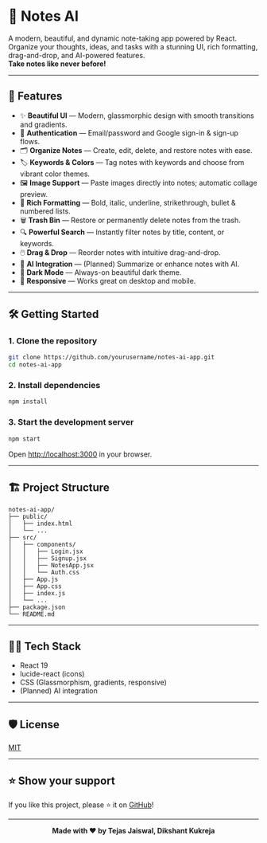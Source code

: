 # 📝 Notes AI

A modern, beautiful, and dynamic note-taking app powered by React. Organize your thoughts, ideas, and tasks with a stunning UI, rich formatting, drag-and-drop, and AI-powered features.  
**Take notes like never before!**

---

## 🚀 Features

- ✨ **Beautiful UI** — Modern, glassmorphic design with smooth transitions and gradients.
- 🔐 **Authentication** — Email/password and Google sign-in & sign-up flows.
- 🗂️ **Organize Notes** — Create, edit, delete, and restore notes with ease.
- 🏷️ **Keywords & Colors** — Tag notes with keywords and choose from vibrant color themes.
- 🖼️ **Image Support** — Paste images directly into notes; automatic collage preview.
- 📝 **Rich Formatting** — Bold, italic, underline, strikethrough, bullet & numbered lists.
- 🗑️ **Trash Bin** — Restore or permanently delete notes from the trash.
- 🔍 **Powerful Search** — Instantly filter notes by title, content, or keywords.
- 🖱️ **Drag & Drop** — Reorder notes with intuitive drag-and-drop.
- 🤖 **AI Integration** — (Planned) Summarize or enhance notes with AI.
- 🌙 **Dark Mode** — Always-on beautiful dark theme.
- 📱 **Responsive** — Works great on desktop and mobile.

---

## 🛠️ Getting Started

### 1. **Clone the repository**

```sh
git clone https://github.com/yourusername/notes-ai-app.git
cd notes-ai-app
```

### 2. **Install dependencies**

```sh
npm install
```

### 3. **Start the development server**

```sh
npm start
```

Open [http://localhost:3000](http://localhost:3000) in your browser.

---

## 🏗️ Project Structure

```
notes-ai-app/
├── public/
│   ├── index.html
│   └── ...
├── src/
│   ├── components/
│   │   ├── Login.jsx
│   │   ├── Signup.jsx
│   │   ├── NotesApp.jsx
│   │   └── Auth.css
│   ├── App.js
│   ├── App.css
│   ├── index.js
│   └── ...
├── package.json
└── README.md
```

---

## 🧑‍💻 Tech Stack

- React 19
- lucide-react (icons)
- CSS (Glassmorphism, gradients, responsive)
- (Planned) AI integration

---

## 🛡️ License

[MIT](LICENSE)

---

## ⭐️ Show your support

If you like this project, please ⭐️ it on [GitHub](https://github.com/yourusername/notes-ai-app)!

---

<p align="center">
  <b>Made with ❤️ by Tejas Jaiswal, Dikshant Kukreja</b>
</p>
